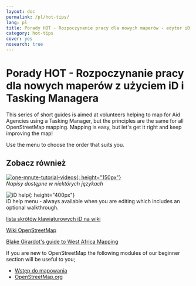 ```yaml
---
layout: doc
permalink: /pl/hot-tips/
lang: pl
title: Porady HOT - Rozpoczynanie pracy dla nowych maperów - edytor iD
category: hot-tips
cover: yes
nosearch: true
---
```


Porady HOT - Rozpoczynanie pracy dla nowych maperów z użyciem iD i Tasking Managera
================

This series of short guides is aimed at volunteers helping to map for Aid Agencies using a Tasking Manager, but the principles are the same for all OpenStreetMap mapping. Mapping is easy,  but let's get it right and keep improving the map!

Use the menu to choose the order that suits you.  

Zobacz również  
---------

[![one-mnute-tutorial-videos]{: height="150px"}](https://www.youtube.com/playlist?list=PLb9506_-6FMHZ3nwn9heri3xjQKrSq1hN "Humanitarian OpenStreetMap Team - Jednominutowe samouczki wideo")  
*Napisy dostępne w niektórych językach*  

![iD help]{: height="400px"}  
iD help menu - always available when you are editing which includes an optional walkthrough.    
  
[lista skrótów klawiaturowych iD na wiki](https://wiki.openstreetmap.org/wiki/ID/Shortcuts)  

[Wiki OpenStreetMap](https://wiki.openstreetmap.org/wiki/Main_Page)  

[Blake Girardot's guide to West Africa Mapping](https://wiki.openstreetmap.org/wiki/User:Bgirardot/West_African_HOT_Mapping_Tips)  

If you are new to OpenStreetMap the following modules of our beginner section will be useful to you;  

-  [Wstęp do mapowania](/pl/beginner/introduction/)  
-  [OpenStreetMap.org](/pl/beginner/start-osm/)



[Logo HOT z napisem]:/images/hot-tips/Hot_logo_with_text.svg
[iD help]:/images/hot-tips/iD-help.png "iD help menu - always available when you are editing which includes an optional walkthrough."
[one-mnute-tutorial-videos]: /images/hot-tips/one-mnute-tutorial-videos.png "Humanitarian OpenStreetMap Team Jednominutowe samouczki wideo"